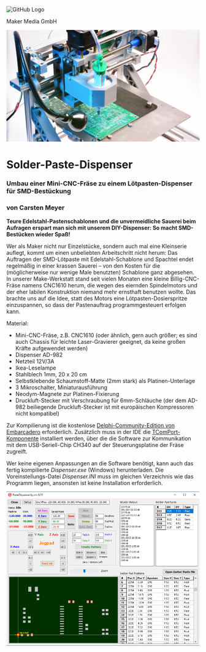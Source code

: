 ![GitHub Logo](http://www.heise.de/make/icons/make_logo.png)

Maker Media GmbH

![Aufmacher](https://github.com/MakeMagazinDE/Solder-Paste-Dispenser/blob/main/cnc1610_s.JPG)

# Solder-Paste-Dispenser

### Umbau einer Mini-CNC-Fräse zu einem Lötpasten-Dispenser für SMD-Bestückung

### von Carsten Meyer

**Teure Edelstahl-Pastenschablonen und die unvermeidliche Sauerei beim Aufragen erspart man sich mit unserem DIY-Dispenser: So macht SMD-Bestücken wieder Spaß!**

Wer als Maker nicht nur Einzelstücke, sondern auch mal eine Kleinserie auflegt, kommt um einen unbeliebten Arbeitschritt nicht herum: Das Auftragen der SMD-Lötpaste mit Edelstahl-Schablone und Spachtel endet regelmäßig in einer krassen Sauerei – von den Kosten für die (möglicherweise nur wenige Male benutzten) Schablone ganz abgesehen. In unserer Make-Werkstatt stand seit vielen Monaten eine kleine Billig-CNC-Fräse namens CNC1610 herum, die wegen des eiernden Spindelmotors und der eher labilen Konstruktion niemand mehr ernsthaft benutzen wollte. Das brachte uns auf die Idee, statt des Motors eine Lötpasten-Dosierspritze einzuspannen, so dass der Pastenauftrag programmgesteuert erfolgen kann.

Material:

* Mini-CNC-Fräse, z.B. CNC1610 (oder ähnlich, gern auch größer; es sind auch Chassis für leichte Laser-Gravierer geeignet, da keine großen Kräfte aufgewendet werden)
* Dispenser AD-982
* Netzteil 12V/3A
* Ikea-Leselampe
* Stahlblech 1mm, 20 x 20 cm
* Selbstklebende Schaumstoff-Matte (2mm stark) als Platinen-Unterlage
* 3 Mikroschalter, Miniaturausführung
* Neodym-Magnete zur Platinen-Fixierung
* Druckluft-Stecker mit Verschraubung für 6mm-Schläuche (der dem AD-982 beiliegende Druckluft-Stecker ist mit europäischen Kompressoren nicht kompatibel)

Zur Kompilierung ist die kostenlose [Delphi-Community-Edition von Embarcadero](https://www.embarcadero.com/de/products/delphi/starter/free-download) erforderlich. Zusätzlich muss in der IDE die [TComPort-Komponente](https://sourceforge.net/projects/comport/) installiert werden, über die die Software zur Kommunikation mit dem USB-Seriell-Chip CH340 auf der Steuerungsplatine der Fräse zugreift.

Wer keine eigenen Anpassungen an die Software benötigt, kann auch das fertig kompilierte *Dispenser.exe* (Windows) herunterladen. Die Voreinstellungs-Datei *Dispenser.INI* muss im gleichen Verzeichnis wie das Programm liegen, ansonsten ist keine Installation erforderlich.

![Screenshot](https://github.com/MakeMagazinDE/Solder-Paste-Dispenser/blob/main/dispenser_screen.png)
